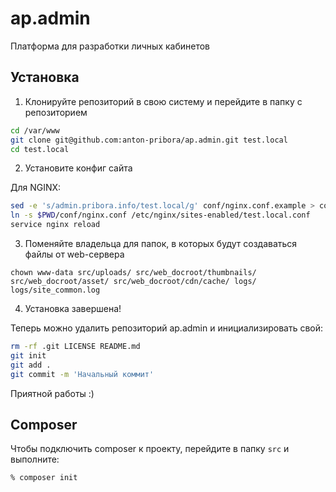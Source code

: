 # ap.admin
Платформа для разработки личных кабинетов

## Установка

1. Клонируйте репозиторий в свою систему и перейдите в папку с репозиторием

```bash
cd /var/www
git clone git@github.com:anton-pribora/ap.admin.git test.local
cd test.local
```

2. Установите конфиг сайта

Для NGINX:

```bash
sed -e 's/admin.pribora.info/test.local/g' conf/nginx.conf.example > conf/nginx.conf
ln -s $PWD/conf/nginx.conf /etc/nginx/sites-enabled/test.local.conf
service nginx reload
```

3. Поменяйте владельца для папок, в которых будут создаваться файлы от web-сервера

```
chown www-data src/uploads/ src/web_docroot/thumbnails/ src/web_docroot/asset/ src/web_docroot/cdn/cache/ logs/ logs/site_common.log
```

4. Установка завершена!

Теперь можно удалить репозиторий ap.admin и инициализировать свой:

```bash
rm -rf .git LICENSE README.md
git init
git add .
git commit -m 'Начальный коммит'
```

Приятной работы :)

## Composer

Чтобы подключить composer к проекту, перейдите в папку `src` и выполните:

```bash
% composer init
```


